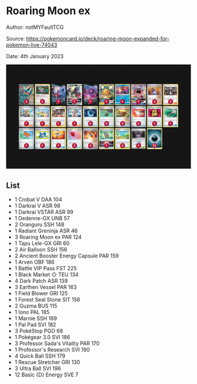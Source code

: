 # Roaring Moon ex

Author: notMYFaultTCG

Source: <https://pokemoncard.io/deck/roaring-moon-expanded-for-pokemon-live-74043>

Date: 4th January 2023

![decklist](../../images/PAR/Roaring%20Moon%20ex/2-%20Roaring%20Moon%20ex.png)

## List

* 1 Crobat V DAA 104
* 1 Darkrai V ASR 98
* 1 Darkrai VSTAR ASR 99
* 1 Dedenne-GX UNB 57
* 2 Oranguru SSH 148
* 1 Radiant Greninja ASR 46
* 3 Roaring Moon ex PAR 124
* 1 Tapu Lele-GX GRI 60
* 2 Air Balloon SSH 156
* 2 Ancient Booster Energy Capsule PAR 159
* 1 Arven OBF 186
* 1 Battle VIP Pass FST 225
* 1 Black Market ◇ TEU 134
* 4 Dark Patch ASR 139
* 3 Earthen Vessel PAR 163
* 1 Field Blower GRI 125
* 1 Forest Seal Stone SIT 156
* 2 Guzma BUS 115
* 1 Iono PAL 185
* 1 Marnie SSH 169
* 1 Pal Pad SVI 182
* 3 PokéStop PGO 68
* 1 Pokégear 3.0 SVI 186
* 3 Professor Sada's Vitality PAR 170
* 1 Professor's Research SVI 190
* 4 Quick Ball SSH 179
* 1 Rescue Stretcher GRI 130
* 3 Ultra Ball SVI 196
* 12 Basic {D} Energy SVE 7
